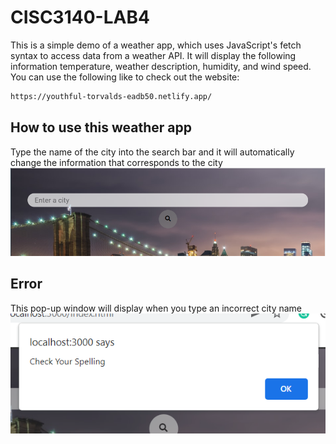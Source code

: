 # CISC3140-LAB4
This is a simple demo of a weather app, which uses JavaScript's fetch syntax to access data from a weather API. It will display the following information temperature, weather description, humidity, and wind speed.
You can use the following like to check out the website:
```bash
https://youthful-torvalds-eadb50.netlify.app/
```

## How to use this weather app
Type the name of the city into the search bar and it will automatically change the information that corresponds to the city
![SearchBar](img/searchBar.PNG)

## Error
This pop-up window will display when you type an incorrect city name
![SearchBar](img/error.PNG)
